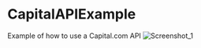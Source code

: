 # CapitalAPIExample
 Example of how to use a Capital.com API
![Screenshot_1](https://github.com/user-attachments/assets/ad8a531a-6f54-45b1-8299-622442aaa9b4)
